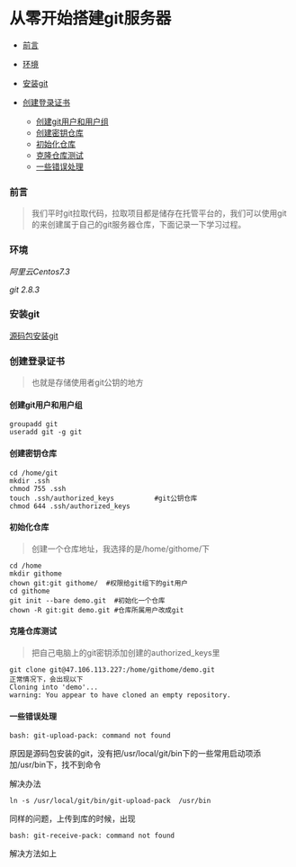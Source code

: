 # 从零开始搭建git服务器

- [前言](#%E5%89%8D%E8%A8%80)
- [环境](#%E7%8E%AF%E5%A2%83)
- [安装git](#%E5%AE%89%E8%A3%85git)
- [创建登录证书](#%E5%88%9B%E5%BB%BA%E7%99%BB%E5%BD%95%E8%AF%81%E4%B9%A6)

   - [创建git用户和用户组](#%E5%88%9B%E5%BB%BAgit%E7%94%A8%E6%88%B7%E5%92%8C%E7%94%A8%E6%88%B7%E7%BB%84)
   - [创建密钥仓库](#%E5%88%9B%E5%BB%BA%E5%AF%86%E9%92%A5%E4%BB%93%E5%BA%93)
   - [初始化仓库](#%E5%88%9D%E5%A7%8B%E5%8C%96%E4%BB%93%E5%BA%93)
   - [克隆仓库测试](#%E5%85%8B%E9%9A%86%E4%BB%93%E5%BA%93%E6%B5%8B%E8%AF%95)
   - [一些错误处理](#%E4%B8%80%E4%BA%9B%E9%94%99%E8%AF%AF%E5%A4%84%E7%90%86)

### 前言

> 我们平时git拉取代码，拉取项目都是储存在托管平台的，我们可以使用git的来创建属于自己的git服务器仓库，下面记录一下学习过程。


### 环境

_阿里云Centos7.3_

_git 2.8.3_

### 安装git

[源码包安装git](https://blog.csdn.net/qq_34691713/article/details/84987340)

### 创建登录证书

> 也就是存储使用者git公钥的地方


#### 创建git用户和用户组

```
groupadd git
useradd git -g git
```

#### 创建密钥仓库

```
cd /home/git    
mkdir .ssh
chmod 755 .ssh
touch .ssh/authorized_keys          #git公钥仓库
chmod 644 .ssh/authorized_keys
```

#### 初始化仓库

> 创建一个仓库地址，我选择的是/home/githome/下


```
cd /home
mkdir githome
chown git:git githome/  #权限给git组下的git用户
cd githome
git init --bare demo.git  #初始化一个仓库
chown -R git:git demo.git #仓库所属用户改成git
```

#### 克隆仓库测试

> 把自己电脑上的git密钥添加创建的authorized_keys里


```
git clone git@47.106.113.227:/home/githome/demo.git
正常情况下，会出现以下
Cloning into 'demo'...
warning: You appear to have cloned an empty repository.
```

#### 一些错误处理

```
bash: git-upload-pack: command not found
```

原因是源码包安装的git，没有把/usr/local/git/bin下的一些常用启动项添加/usr/bin下，找不到命令

解决办法

```
ln -s /usr/local/git/bin/git-upload-pack  /usr/bin
```

同样的问题，上传到库的时候，出现

```
bash: git-receive-pack: command not found
```

解决方法如上
